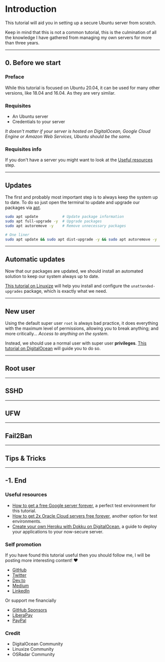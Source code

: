 <!--
Title: How to secure an Ubuntu server: the right way
Tags: ubuntu, security, devops, server
 -->

# Introduction

This tutorial will aid you in setting up a secure Ubuntu server from scratch.

Keep in mind that this is not a common tutorial, this is the culmination of all the knowledge I have gathered from managing my own servers for more than three years.

---

## 0. Before we start

### Preface

While this tutorial is focused on Ubuntu 20.04, it can be used for many other versions, like 18.04 and 16.04. As they are very similar.

### Requisites

- An Ubuntu server
- Credentials to your server

_It doesn't matter if your server is hosted on DigitalOcean, Google Cloud Engine or Amazon Web Services, Ubuntu should be the same._

### Requisites info

If you don't have a server you might want to look at the [Useful resources](#useful-resources) step.

---

## Updates

The first and probably most important step is to always keep the system up to date. To do so just open the terminal to update and upgrade our packages via [apt](https://linuxize.com/post/how-to-use-apt-command/).

```sh
sudo apt update           # Update package information
sudo apt full-upgrade -y  # Upgrade packages
sudo apt autoremove -y    # Remove unnecessary packages

# One liner
sudo apt update && sudo apt dist-upgrade -y && sudo apt autoremove -y
```

---

## Automatic updates

Now that our packages are updated, we should install an automated solution to keep our system always up to date.

[This tutorial on Linuxize](https://linuxize.com/post/how-to-set-up-automatic-updates-on-ubuntu-18-04/) will help you install and configure the `unattended-upgrades` package, which is exactly what we need.

---

## New user

Using the default super user `root` is always bad practice, it does everything with the maximum level of permissions, allowing you to break anything; and more critically... _Access to anything on the system_.

Instead, we should use a normal user with super user **privileges**. [This tutorial on DigitalOcean](https://www.digitalocean.com/community/tutorials/how-to-create-a-new-sudo-enabled-user-on-ubuntu-20-04-quickstart) will guide you to do so.

---

## Root user

<!-- https://www.digitalocean.com/community/tutorials/initial-server-setup-with-ubuntu-20-04#step-5-%E2%80%94-enabling-external-access-for-your-regular-user -->

---

## SSHD

---

## UFW

---

## Fail2Ban

---

## Tips & Tricks

<!-- TODO: PHP info -->
<!-- TODO: database info -->
<!-- TODO: Docker info -->
<!-- TODO: web server info -->

<!-- TODO: recommend Dokku -->

---

## -1. End

### Useful resources

- [How to get a free Google server forever](https://dev.to/phocks/how-to-get-a-free-google-server-forever-1fpf), a perfect test environment for this tutorial.
- [How to get 2x Oracle Cloud servers free forever](https://dev.to/phocks/how-to-get-2x-oracle-cloud-servers-free-forever-4o22), another option for test environments.
- [Create your own Heroku with Dokku on DigitalOcean](https://dev.to/alejandroakbal/create-your-own-heroku-with-dokku-on-digitalocean-14ef), a guide to deploy your applications to your now-secure server.

### Self promotion

If you have found this tutorial useful then you should follow me, I will be posting more interesting content! ♥

- [GitHub](https://github.com/AlejandroAkbal)
- [Twitter](https://twitter.com/AlejandroAkbal)
- [Dev.to](https://dev.to/alejandroakbal)
- [Medium](https://medium.com/@alejandroakbal)
- [LinkedIn](https://www.linkedin.com/in/alejandro-akbal)

Or support me financially

- [GitHub Sponsors](https://github.com/sponsors/AlejandroAkbal)
- [LiberaPay](https://redirect.r34.app/liberapay)
- [PayPal](https://redirect.r34.app/paypal)

### Credit

- DigitalOcean Community
- Linuxize Community
- OSRadar Community
